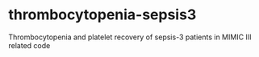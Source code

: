 # thrombocytopenia-sepsis3
Thrombocytopenia and platelet recovery of sepsis-3 patients in MIMIC III related code
